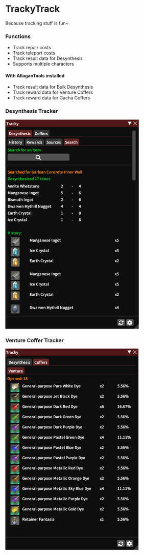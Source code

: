 # TrackyTrack
Because tracking stuff is fun~

### Functions 
+ Track repair costs
+ Track teleport costs
+ Track result data for Desynthesis
+ Supports multiple characters

#### With AllaganTools installed
+ Track result data for Bulk Desynthesis
+ Track reward data for Venture Coffers
+ Track reward data for Gacha Coffers

### Desynthesis Tracker
![desynthesis](TrackyTrack/images/desynthesis.png)

### Venture Coffer Tracker
![coffer](TrackyTrack/images/venturecoffer.png)

